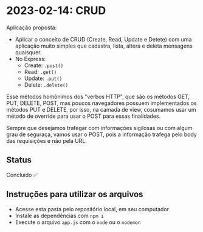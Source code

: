# 2023-02-14: CRUD

Aplicação proposta:

 - Aplicar o conceito de CRUD (Create, Read, Update e Detete) com uma aplicação muito simples que cadastra, lista, altera e deleta mensagens quaisquer.
 - No Express:
    - Create: `.post()`
    - Read: `.get()`
    - Update: `.put()`
    - Delete: `.delete()`

Esse métodos homônimos dos "verbos HTTP", que são os métodos GET, PUT, DELETE, POST, mas poucos navegadores possuem implementados os métodos PUT e DELETE, por isso, na camada de view, cosumamos usar um método de override para usar o POST para essas finalidades.

Sempre que desejamos trafegar com informações sigilosas ou com algum grau de seguraça, vamos usar o POST, pois a informação trafega pelo body das requisições e não pela URL.

## Status

Concluído ✅

## Instruções para utilizar os arquivos

 - Acesse esta pasta pelo repositório local, em seu computador
 - Instale as dependências com `npm i`
 - Execute o arquivo `app.js` com o `node` ou o `nodemon`